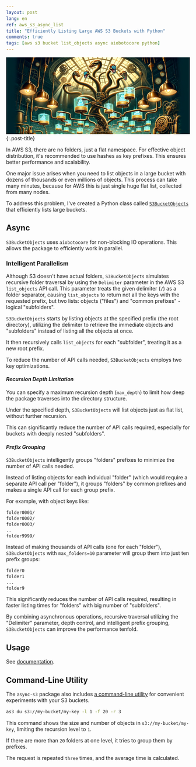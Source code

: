```yaml
---
layout: post
lang: en
ref: aws_s3_async_list
title: "Efficiently Listing Large AWS S3 Buckets with Python"
comments: true
tags: [aws s3 bucket list_objects async aiobotocore python]
---
```


![](/images/s3-list-objects-async.png){:.post-title}

In AWS S3, there are no folders, just a flat namespace. 
For effective object distribution, it's recommended to use hashes as key prefixes. 
This ensures better performance and scalability.

One major issue arises when you need to list objects in a large bucket with dozens of thousands 
or even millions of objects. This process can take many minutes, 
because for AWS this is just single huge flat list, collected from many nodes.

To address this problem, I've created a Python class called 
[`S3BucketObjects`](https://andgineer.github.io/async-s3/) that 
efficiently lists large buckets.

## Async

`S3BucketObjects` uses `aiobotocore` for non-blocking IO operations. 
This allows the package to efficiently work in parallel.

### Intelligent Parallelism

Although S3 doesn't have actual folders, `S3BucketObjects` simulates recursive folder 
traversal by using the `Delimiter` parameter in the AWS S3 `list_objects` API call. 
This parameter treats the given delimiter (`/`) as a folder separator, 
causing `list_objects` to return not all the keys with the requested prefix, 
but two lists: objects ("files") and "common prefixes" - logical "subfolders".

`S3BucketObjects` starts by listing objects at the specified prefix (the root directory), 
utilizing the delimiter to retrieve the immediate objects and "subfolders" instead of listing 
all the objects at once. 

It then recursively calls `list_objects` for each "subfolder", treating it as a new root 
prefix.

To reduce the number of API calls needed, `S3BucketObjects` employs two key optimizations.

#### *Recursion Depth Limitation* 

You can specify a maximum recursion depth (`max_depth`) to limit how deep the package 
traverses into the directory structure. 

Under the specified depth, `S3BucketObjects` will list objects just as flat list,
without further recursion.

This can significantly reduce the number of API calls required, especially for buckets with 
deeply nested "subfolders".

#### *Prefix Grouping*

`S3BucketObjects` intelligently groups "folders" prefixes to minimize the number of API calls 
needed. 

Instead of listing objects for each individual "folder" (which would require a separate API 
call per "folder"), it groups "folders" by common prefixes and makes a single API 
call for each group prefix.

For example, with object keys like:

```
folder0001/
folder0002/
folder0003/
..
folder9999/
```

Instead of making thousands of API calls (one for each "folder"), `S3BucketObjects`
with `max_folders=10` parameter will group them into just ten prefix groups:

```
folder0
folder1
...
folder9
```

This significantly reduces the number of API calls required, resulting in faster listing 
times for "folders" with big number of "subfolders".

By combining asynchronous operations, recursive traversal utilizing the "Delimiter" parameter, 
depth control, and intelligent prefix grouping, `S3BucketObjects` can improve the
performance tenfold.

## Usage

See [documentation](https://andgineer.github.io/async-s3/).

## Command-Line Utility

The `async-s3` package also includes [a command-line utility](https://andgineer.github.io/async-s3/as3/) 
for convenient experiments with your S3 buckets.

```bash
as3 du s3://my-bucket/my-key -l 1 -f 20 -r 3
```

This command shows the size and number of objects in `s3://my-bucket/my-key`, limiting the 
recursion level to `1`. 

If there are more than `20` folders at one level, it tries to group them by prefixes. 

The request is repeated `three` times, and the average time is calculated. 
